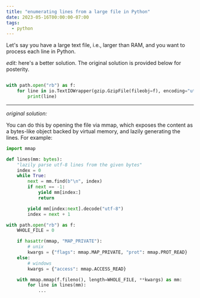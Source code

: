 ```yaml
---
title: "enumerating lines from a large file in Python"
date: 2023-05-16T00:00:00-07:00
tags:
  - python
---
```


Let's say you have a large text file, i.e., larger than RAM, and you want to process each line in Python.

*edit:* here's a better solution. The original solution is provided below for posterity.


```python

with path.open("rb") as f:
    for line in io.TextIOWrapper(gzip.GzipFile(fileobj=f), encoding="utf-8"):
        print(line)
```

---

*original solution:*

You can do this by opening the file via mmap, which exposes the content as a bytes-like object backed by virtual memory, and lazily generating the lines. For example:

```python
import mmap

def lines(mm: bytes):
	"lazily parse utf-8 lines from the given bytes"
    index = 0
    while True:
        next = mm.find(b"\n", index)
        if next == -1:
			yield mm[index:]
			return

        yield mm[index:next].decode("utf-8")
        index = next + 1

with path.open("rb") as f:
    WHOLE_FILE = 0

    if hasattr(mmap, "MAP_PRIVATE"):
        # unix
        kwargs = {"flags": mmap.MAP_PRIVATE, "prot": mmap.PROT_READ}
    else:
        # windows
        kwargs = {"access": mmap.ACCESS_READ}

    with mmap.mmap(f.fileno(), length=WHOLE_FILE, **kwargs) as mm:
		for line in lines(mm):
			...
```